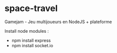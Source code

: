 # space-travel
Gamejam - Jeu multijoueurs en NodeJS + plateforme

Install node modules :
* npm install express
* npm install socket.io
